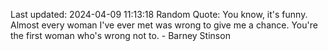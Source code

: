 Last updated: 2024-04-09 11:13:18
Random Quote: You know, it's funny. Almost every woman I've ever met was wrong to give me a chance. You're the first woman who's wrong not to. - Barney Stinson